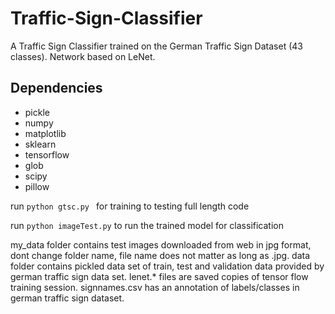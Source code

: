 # Traffic-Sign-Classifier
A Traffic Sign Classifier trained on the German Traffic Sign Dataset (43 classes). Network based on LeNet.

## Dependencies

* pickle
* numpy
* matplotlib
* sklearn
* tensorflow
* glob
* scipy
* pillow

run 
`python gtsc.py `
for training to testing full length code

run 
`python imageTest.py`
to run the trained model for classification

my_data folder contains test images downloaded from web in jpg format, dont change folder name,
file name does not matter as long as .jpg.
data folder contains pickled data set of train, test and validation data provided by german traffic
sign data set.
lenet.* files are saved copies of tensor flow training session.
signnames.csv has an annotation of labels/classes in german traffic sign dataset.
